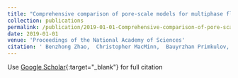 ```yaml
---
title: "Comprehensive comparison of pore-scale models for multiphase flow in porous media"
collection: publications
permalink: /publication/2019-01-01-Comprehensive-comparison-of-pore-scale-models-for-multiphase-flow-in-porous-media
date: 2019-01-01
venue: 'Proceedings of the National Academy of Sciences'
citation: ' Benzhong Zhao,  Christopher MacMinn,  Bauyrzhan Primkulov,  Yu Chen,  Albert Valocchi,  Jianlin Zhao,  Qinjun Kang,  Kelsey Bruning,  James McClure,  Cass Miller,  Abbas Fakhari,  Diogo Bolster,  Thomas Hiller,  Martin Cueto-Felgueroso,  Daniel Cogswell,  Rahul Verma,  Maša Prodanović,  Julien Maes,  Sebastian Geiger,  Morten Vassvik,  Alex Hansen,  Enrico Segre,  Ran Holtzman,  Zhibing Yang,  Chao Yuan,  Bruno Chareyre,  Ruben Juanes, &quot;Comprehensive comparison of pore-scale models for multiphase flow in porous media.&quot; Proceedings of the National Academy of Sciences, 2019.'
---
```

Use [Google Scholar](https://scholar.google.com/scholar?q=Comprehensive+comparison+of+pore+scale+models+for+multiphase+flow+in+porous+media){:target="_blank"} for full citation
